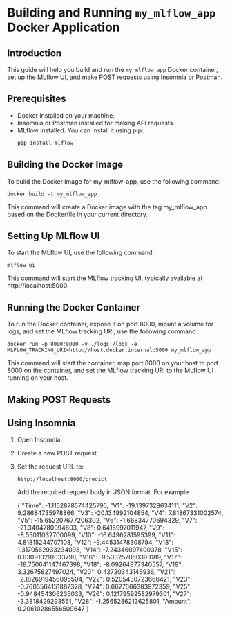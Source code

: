 # Building and Running `my_mlflow_app` Docker Application

## Introduction

This guide will help you build and run the `my_mlflow_app` Docker container, set up the MLflow UI, and make POST requests using Insomnia or Postman.

## Prerequisites

- Docker installed on your machine.
- Insomnia or Postman installed for making API requests.
- MLflow installed. You can install it using pip:
  ```bash
  pip install mlflow

## Building the Docker Image

To build the Docker image for my_mlflow_app, use the following command:

  `docker build -t my_mlflow_app`

This command will create a Docker image with the tag my_mlflow_app based on the Dockerfile in your current directory.

## Setting Up MLflow UI

To start the MLflow UI, use the following command:

  `mlflow ui`

This command will start the MLflow tracking UI, typically available at http://localhost:5000.

## Running the Docker Container

To run the Docker container, expose it on port 8000, mount a volume for logs, and set the MLflow tracking URI, use the following command:

  `docker run -p 8000:8000 -v ./logs:/logs -e MLFLOW_TRACKING_URI=http://host.docker.internal:5000 my_mlflow_app`

This command will start the container, map port 8000 on your host to port 8000 on the container, and set the MLflow tracking URI to the MLflow UI running on your host.

## Making POST Requests

## Using Insomnia

1. Open Insomnia.
2. Create a new POST request.
3. Set the request URL to:

   `http://localhost:8000/predict`

   Add the required request body in JSON format. For example

   {
    "Time": -1.1152878574425795,
    "V1": -19.1397328634111,
    "V2": 9.28684735978866,
    "V3": -20.134992104854,
    "V4": 7.81867331002574,
    "V5": -15.652207677206302,
    "V6": -1.66834770694329,
    "V7": -21.3404780994803,
    "V8": 0.6418997011947,
    "V9": -8.55011032700099,
    "V10": -16.6496281595399,
    "V11": 4.81815244707108,
    "V12": -9.44531478308794,
    "V13": 1.3170562933234098,
    "V14": -7.24346097400378,
    "V15": 0.830910291033798,
    "V16": -9.533257050393189,
    "V17": -18.750641147467398,
    "V18": -8.09264877340557,
    "V19": 3.32675827497024,
    "V20": 0.42720343146936,
    "V21": -2.1826919456095504,
    "V22": 0.5205430723666421,
    "V23": -0.7605564151887328,
    "V24": 0.6627666383972359,
    "V25": -0.948454306235033,
    "V26": 0.12179592582979301,
    "V27": -3.3818429293561,
    "V28": -1.2565236213625801,
    "Amount": 0.20610286556509647
   }


